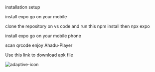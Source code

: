 installation setup

install expo go on your mobile

clone the repository on vs code and run this npm install then npx expo 

install expo go on your mobile phone 

scan qrcode  enjoy Ahadu-Player

Use this link to download apk file



![adaptive-icon](https://github.com/user-attachments/assets/e3664a32-11f8-473c-bbd0-c1f3e756a9ae)
